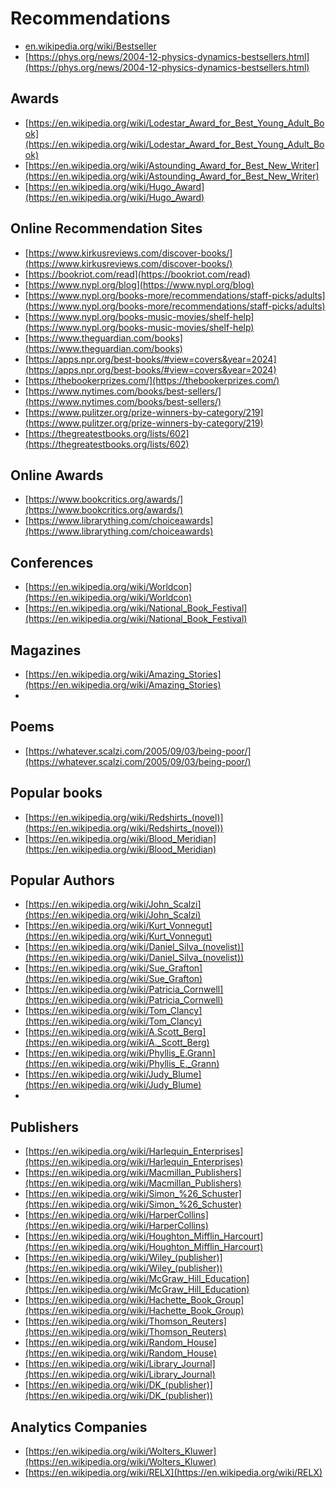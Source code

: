 # Recommendations

- [en.wikipedia.org/wiki/Bestseller](en.wikipedia.org/wiki/Bestseller)
- [https://phys.org/news/2004-12-physics-dynamics-bestsellers.html](https://phys.org/news/2004-12-physics-dynamics-bestsellers.html)

## Awards

- [https://en.wikipedia.org/wiki/Lodestar_Award_for_Best_Young_Adult_Book](https://en.wikipedia.org/wiki/Lodestar_Award_for_Best_Young_Adult_Book)
- [https://en.wikipedia.org/wiki/Astounding_Award_for_Best_New_Writer](https://en.wikipedia.org/wiki/Astounding_Award_for_Best_New_Writer)
- [https://en.wikipedia.org/wiki/Hugo_Award](https://en.wikipedia.org/wiki/Hugo_Award)

## Online Recommendation Sites

- [https://www.kirkusreviews.com/discover-books/](https://www.kirkusreviews.com/discover-books/)
- [https://bookriot.com/read](https://bookriot.com/read)
- [https://www.nypl.org/blog](https://www.nypl.org/blog)
- [https://www.nypl.org/books-more/recommendations/staff-picks/adults](https://www.nypl.org/books-more/recommendations/staff-picks/adults)
- [https://www.nypl.org/books-music-movies/shelf-help](https://www.nypl.org/books-music-movies/shelf-help)
- [https://www.theguardian.com/books](https://www.theguardian.com/books)
- [https://apps.npr.org/best-books/#view=covers&year=2024](https://apps.npr.org/best-books/#view=covers&year=2024)
- [https://thebookerprizes.com/](https://thebookerprizes.com/)
- [https://www.nytimes.com/books/best-sellers/](https://www.nytimes.com/books/best-sellers/)
- [https://www.pulitzer.org/prize-winners-by-category/219](https://www.pulitzer.org/prize-winners-by-category/219)
- [https://thegreatestbooks.org/lists/602](https://thegreatestbooks.org/lists/602)

## Online Awards

- [https://www.bookcritics.org/awards/](https://www.bookcritics.org/awards/)
- [https://www.librarything.com/choiceawards](https://www.librarything.com/choiceawards) 

## Conferences

- [https://en.wikipedia.org/wiki/Worldcon](https://en.wikipedia.org/wiki/Worldcon)
- [https://en.wikipedia.org/wiki/National_Book_Festival](https://en.wikipedia.org/wiki/National_Book_Festival)

## Magazines

- [https://en.wikipedia.org/wiki/Amazing_Stories](https://en.wikipedia.org/wiki/Amazing_Stories)
- 

## Poems

- [https://whatever.scalzi.com/2005/09/03/being-poor/](https://whatever.scalzi.com/2005/09/03/being-poor/)

## Popular books

- [https://en.wikipedia.org/wiki/Redshirts_(novel)](https://en.wikipedia.org/wiki/Redshirts_(novel))
- [https://en.wikipedia.org/wiki/Blood_Meridian](https://en.wikipedia.org/wiki/Blood_Meridian)

## Popular Authors

- [https://en.wikipedia.org/wiki/John_Scalzi](https://en.wikipedia.org/wiki/John_Scalzi)
- [https://en.wikipedia.org/wiki/Kurt_Vonnegut](https://en.wikipedia.org/wiki/Kurt_Vonnegut)
- [https://en.wikipedia.org/wiki/Daniel_Silva_(novelist)](https://en.wikipedia.org/wiki/Daniel_Silva_(novelist))
- [https://en.wikipedia.org/wiki/Sue_Grafton](https://en.wikipedia.org/wiki/Sue_Grafton)
- [https://en.wikipedia.org/wiki/Patricia_Cornwell](https://en.wikipedia.org/wiki/Patricia_Cornwell)
- [https://en.wikipedia.org/wiki/Tom_Clancy](https://en.wikipedia.org/wiki/Tom_Clancy)
- [https://en.wikipedia.org/wiki/A.Scott_Berg](https://en.wikipedia.org/wiki/A._Scott_Berg)
- [https://en.wikipedia.org/wiki/Phyllis_E.Grann](https://en.wikipedia.org/wiki/Phyllis_E._Grann)
- [https://en.wikipedia.org/wiki/Judy_Blume](https://en.wikipedia.org/wiki/Judy_Blume)
- 

## Publishers

- [https://en.wikipedia.org/wiki/Harlequin_Enterprises](https://en.wikipedia.org/wiki/Harlequin_Enterprises)
- [https://en.wikipedia.org/wiki/Macmillan_Publishers](https://en.wikipedia.org/wiki/Macmillan_Publishers)
- [https://en.wikipedia.org/wiki/Simon_%26_Schuster](https://en.wikipedia.org/wiki/Simon_%26_Schuster)
- [https://en.wikipedia.org/wiki/HarperCollins](https://en.wikipedia.org/wiki/HarperCollins)
- [https://en.wikipedia.org/wiki/Houghton_Mifflin_Harcourt](https://en.wikipedia.org/wiki/Houghton_Mifflin_Harcourt)
- [https://en.wikipedia.org/wiki/Wiley_(publisher)](https://en.wikipedia.org/wiki/Wiley_(publisher))
- [https://en.wikipedia.org/wiki/McGraw_Hill_Education](https://en.wikipedia.org/wiki/McGraw_Hill_Education)
- [https://en.wikipedia.org/wiki/Hachette_Book_Group](https://en.wikipedia.org/wiki/Hachette_Book_Group)
- [https://en.wikipedia.org/wiki/Thomson_Reuters](https://en.wikipedia.org/wiki/Thomson_Reuters)
- [https://en.wikipedia.org/wiki/Random_House](https://en.wikipedia.org/wiki/Random_House)
- [https://en.wikipedia.org/wiki/Library_Journal](https://en.wikipedia.org/wiki/Library_Journal)
- [https://en.wikipedia.org/wiki/DK_(publisher)](https://en.wikipedia.org/wiki/DK_(publisher)) 

## Analytics Companies

- [https://en.wikipedia.org/wiki/Wolters_Kluwer](https://en.wikipedia.org/wiki/Wolters_Kluwer)
- [https://en.wikipedia.org/wiki/RELX](https://en.wikipedia.org/wiki/RELX)

